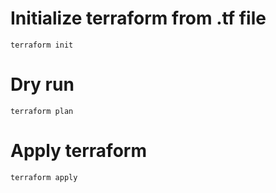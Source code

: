 # Initialize terraform from .tf file

`terraform init`

# Dry run

`terraform plan`

# Apply terraform 

`terraform apply`